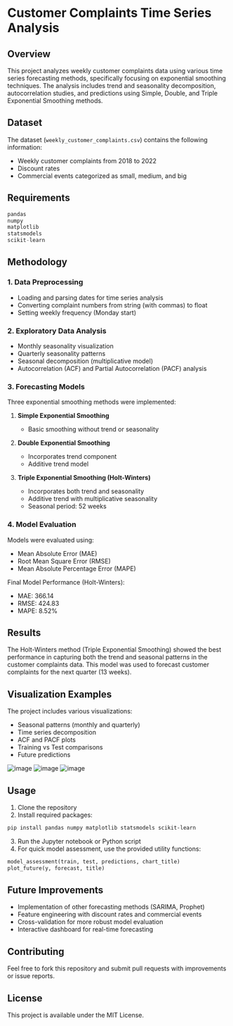 # Customer Complaints Time Series Analysis

## Overview
This project analyzes weekly customer complaints data using various time series forecasting methods, specifically focusing on exponential smoothing techniques. The analysis includes trend and seasonality decomposition, autocorrelation studies, and predictions using Simple, Double, and Triple Exponential Smoothing methods.

## Dataset
The dataset (`weekly_customer_complaints.csv`) contains the following information:
- Weekly customer complaints from 2018 to 2022
- Discount rates
- Commercial events categorized as small, medium, and big

## Requirements
```python
pandas
numpy
matplotlib
statsmodels
scikit-learn
```

## Methodology

### 1. Data Preprocessing
- Loading and parsing dates for time series analysis
- Converting complaint numbers from string (with commas) to float
- Setting weekly frequency (Monday start)

### 2. Exploratory Data Analysis
- Monthly seasonality visualization
- Quarterly seasonality patterns
- Seasonal decomposition (multiplicative model)
- Autocorrelation (ACF) and Partial Autocorrelation (PACF) analysis

### 3. Forecasting Models
Three exponential smoothing methods were implemented:

1. **Simple Exponential Smoothing**
   - Basic smoothing without trend or seasonality

2. **Double Exponential Smoothing**
   - Incorporates trend component
   - Additive trend model

3. **Triple Exponential Smoothing (Holt-Winters)**
   - Incorporates both trend and seasonality
   - Additive trend with multiplicative seasonality
   - Seasonal period: 52 weeks

### 4. Model Evaluation
Models were evaluated using:
- Mean Absolute Error (MAE)
- Root Mean Square Error (RMSE)
- Mean Absolute Percentage Error (MAPE)

Final Model Performance (Holt-Winters):
- MAE: 366.14
- RMSE: 424.83
- MAPE: 8.52%

## Results
The Holt-Winters method (Triple Exponential Smoothing) showed the best performance in capturing both the trend and seasonal patterns in the customer complaints data. This model was used to forecast customer complaints for the next quarter (13 weeks).

## Visualization Examples
The project includes various visualizations:
- Seasonal patterns (monthly and quarterly)
- Time series decomposition
- ACF and PACF plots
- Training vs Test comparisons
- Future predictions

![image](https://github.com/user-attachments/assets/88ba3d54-8d09-4337-8303-082a816b645e)
![image](https://github.com/user-attachments/assets/54e7c2ef-d057-4e77-85ae-5237f373abbe)
![image](https://github.com/user-attachments/assets/5e85634b-15db-46c9-9cf1-bf2eae312e7e)


## Usage
1. Clone the repository
2. Install required packages:
```bash
pip install pandas numpy matplotlib statsmodels scikit-learn
```
3. Run the Jupyter notebook or Python script
4. For quick model assessment, use the provided utility functions:
```python
model_assessment(train, test, predictions, chart_title)
plot_future(y, forecast, title)
```

## Future Improvements
- Implementation of other forecasting methods (SARIMA, Prophet)
- Feature engineering with discount rates and commercial events
- Cross-validation for more robust model evaluation
- Interactive dashboard for real-time forecasting

## Contributing
Feel free to fork this repository and submit pull requests with improvements or issue reports.

## License
This project is available under the MIT License.
